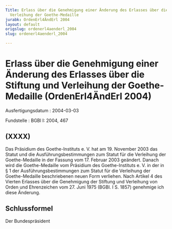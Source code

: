 ```yaml
---
Title: Erlass über die Genehmigung einer Änderung des Erlasses über die Stiftung und
  Verleihung der Goethe-Medaille
jurabk: OrdenErl4ÄndErl 2004
layout: default
origslug: ordenerl4aenderl_2004
slug: ordenerl4aenderl_2004

---
```


# Erlass über die Genehmigung einer Änderung des Erlasses über die Stiftung und Verleihung der Goethe-Medaille (OrdenErl4ÄndErl 2004)

Ausfertigungsdatum
:   2004-03-03

Fundstelle
:   BGBl I: 2004, 467



## (XXXX)

Das Präsidium des Goethe-Instituts e. V. hat am 19. November 2003 das
Statut und die Ausführungsbestimmungen zum Statut für die Verleihung
der Goethe-Medaille in der Fassung vom 17. Februar 2003 geändert.
Danach wird die Goethe-Medaille vom Präsidium des Goethe-Instituts e.
V. in der in § 1 der Ausführungsbestimmungen zum Statut für die
Verleihung der Goethe-Medaille beschriebenen neuen Form verliehen.
Nach Artikel 4 des Vierten Erlasses über die Genehmigung der Stiftung
und Verleihung von Orden und Ehrenzeichen vom 27. Juni 1975 (BGBl. I
S. 1857) genehmige ich diese Änderung.


## Schlussformel

Der Bundespräsident

